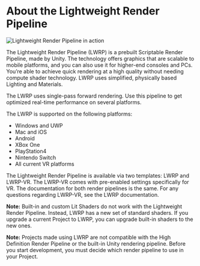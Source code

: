 # About the Lightweight Render Pipeline

![Lightweight Render Pipeline in action](/Images/AssetShots/Beauty/Overview.png)

The Lightweight Render Pipeline (LWRP) is a prebuilt Scriptable Render Pipeline, made by Unity. The technology offers graphics that are scalable to mobile platforms, and you can also use it for higher-end consoles and PCs. You’re able to achieve quick rendering at a high quality without needing compute shader technology. LWRP uses simplified, physically based Lighting and Materials.

The LWRP uses single-pass forward rendering. Use this pipeline to get optimized real-time performance on several platforms. 

The LWRP is supported on the following platforms:
* Windows and UWP
* Mac and iOS
* Android
* XBox One
* PlayStation4
* Nintendo Switch
* All current VR platforms

The Lightweight Render Pipeline is available via two templates: LWRP and LWRP-VR. The  LWRP-VR comes with pre-enabled settings specifically for VR. The documentation for both render pipelines is the same. For any questions regarding LWRP-VR, see the LWRP documentation.

**Note:**  Built-in and custom Lit Shaders do not work with the Lightweight Render Pipeline. Instead, LWRP has a new set of standard shaders. If you upgrade a current Project to LWRP, you can upgrade built-in shaders to the new ones.

**Note:** Projects made using LWRP are not compatible with the High Definition Render Pipeline or the built-in Unity rendering pipeline. Before you start development, you must decide which render pipeline to use in your Project. 
